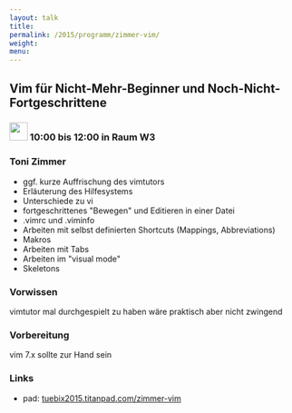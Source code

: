 ```yaml
---
layout: talk
title:
permalink: /2015/programm/zimmer-vim/
weight: 
menu:
---
```

## Vim&nbsp;für&nbsp;Nicht-Mehr-Beginner&nbsp;und&nbsp;Noch-Nicht-Fortgeschrittene

### <img height = "32" src="../../../images/workshop.svg"> 10:00 bis 12:00 in Raum W3

### Toni&nbsp;Zimmer

- ggf. kurze Auffrischung des vimtutors
- Erläuterung des Hilfesystems
- Unterschiede zu vi
- fortgeschrittenes "Bewegen" und Editieren in einer Datei
- .vimrc und .viminfo
- Arbeiten mit selbst definierten Shortcuts (Mappings,
Abbreviations)
- Makros
- Arbeiten mit Tabs
- Arbeiten im "visual mode"
- Skeletons

### Vorwissen

vimtutor mal durchgespielt zu haben wäre praktisch aber nicht zwingend

### Vorbereitung

vim 7.x sollte zur Hand sein

### Links

- pad: <a href="https://tuebix2015.titanpad.com/zimmer-vim" target="_blank">tuebix2015.titanpad.com/zimmer-vim</a>
